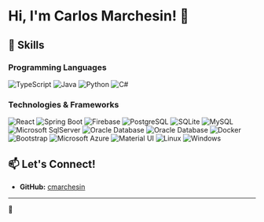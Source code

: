 # Hi, I'm Carlos Marchesin! 👋

<!--
**cmarchesin/cmarchesin** is a ✨ _special_ ✨ repository because its `README.md` (this file) appears on your GitHub profile.

Here are some ideas to get you started:

- 🔭 I’m currently working on ...
- 🌱 I’m currently learning ...
- 👯 I’m looking to collaborate on ...
- 🤔 I’m looking for help with ...
- 💬 Ask me about ...
- 📫 How to reach me: ...
- 😄 Pronouns: ...
- ⚡ Fun fact: ...
-->

<!--I'm a **Software Engineer** specializing in **Distributed Systems** ...
...
I welcome any opportunity to connect with others who share an interest in these areas, whether it's for collaboration, discussion, or innovation technology.

---
-->
## 🚀 Skills

### Programming Languages
![TypeScript](https://img.shields.io/badge/-TypeScript-3178C6?style=flat-square&logo=typescript&logoColor=white)
![Java](https://img.shields.io/badge/-Java-007396?style=flat-square&logo=java&logoColor=white)
![Python](https://img.shields.io/badge/-Python-3776AB?style=flat-square&logo=python&logoColor=white)
![C#](https://img.shields.io/badge/C%23-239120?logo=c-sharp&logoColor=white&style=flat-square)

### Technologies & Frameworks
![React](https://img.shields.io/badge/-React-61DAFB?style=flat-square&logo=react&logoColor=black)
![Spring Boot](https://img.shields.io/badge/-Spring%20Boot-6DB33F?style=flat-square&logo=spring-boot&logoColor=white)
![Firebase](https://img.shields.io/badge/-Firebase-FFCA28?style=flat-square&logo=firebase&logoColor=black)
![PostgreSQL](https://img.shields.io/badge/-PostgreSQL-336791?style=flat-square&logo=postgresql&logoColor=white)
![SQLite](https://img.shields.io/badge/-SQLite-003B57?style=flat-square&logo=sqlite&logoColor=white)
![MySQL](https://img.shields.io/badge/MySQL-20232A?logo=mysql&logoColor=white&style=flat-square)
![Microsoft SqlServer](https://img.shields.io/badge/Microsoft_SQL_Server-CC2927?logo=microsoft-sql-server&logoColor=white&style=flat-square)
![Oracle Database](https://img.shields.io/badge/-Oracle%20Database-F80000?logo=oracle&logoColor=white&style=flat-square)
![Oracle Database](https://img.shields.io/badge/Redis-D9281A?logo=redis&logoColor=white&style=flat-square)
![Docker](https://img.shields.io/badge/Docker-2496ED?logo=docker&logoColor=white&style=flat-square)
![Bootstrap](https://img.shields.io/badge/Bootstrap-563D7C?logo=bootstrap&logoColor=white&style=flat-square)
![Microsoft Azure](https://img.shields.io/badge/Microsoft_Azure-0089D6?logo=microsoft-azure&logoColor=white&style=flat-square)
![Material UI](https://img.shields.io/badge/Material_UI-007FFF?logo=mui&logoColor=white&style=flat-square)
![Linux](https://img.shields.io/badge/-Linux-FCC624?style=flat-square&logo=linux&logoColor=black)
![Windows](https://img.shields.io/badge/Windows-017AD7?logo=windows&logoColor=white&style=flat-square)

<!--## 🎓 Education

### Institute of Technology, BR
**M.S. in Computer Science**  

### Institute of Technology, BR
**M.S. in Computer Science**  

---
-->

## 📫 Let's Connect!

- **GitHub:** [cmarchesin](https://github.com/cmarchesin)

<!--Feel free to reach out if you'd like to chat about blockchain, decentralization, or scalable infrastructure. I'm always open to new opportunities and collaborations!-->

---

👋
